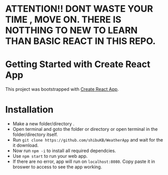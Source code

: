 # ATTENTION!! DONT WASTE YOUR TIME , MOVE ON. THERE IS NOTTHING TO NEW TO LEARN THAN BASIC REACT IN THIS REPO.


# Getting Started with Create React App

This project was bootstrapped with [Create React App](https://github.com/facebook/create-react-app).

# Installation
* Make a new folder/directory .
* Open terminal and goto the folder or directory or open terminal in the folder/directory itself.
* Run `git clone https://github.com/shibuKB/WeatherApp` and wait for the it download.
* Now run `npm -i` to  install all required dependcies.
* Use `npm start` to run your web app.
* If there are no error, app will run on `localhost:8080`. Copy paste it in broswer to access to see the app working.